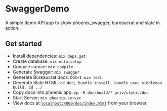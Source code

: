 # SwaggerDemo

A simple demo API app to show phoenix_swagger, bureaucrat and slate in action.

## Get started

 * Install dependencies: `mix deps.get`
 * Create database: `mix ecto.setup`
 * Compile source: `mix compile`
 * Generate Swagger: `mix swagger`
 * Generate Bureaucrat docs: `DOC=1 mix test`
 * Generate Slate HTML: `cd doc; bundle install; bundle exec middleman build; cd ../`
 * Copy docs into phoenix app: `cp -R doc/build/* priv/static/doc`
 * Start Server: `mix phoenix.server`
 * View docs at [`localhost:4000/doc/index.html`](http://localhost:4000/doc/index.html) from your browser
